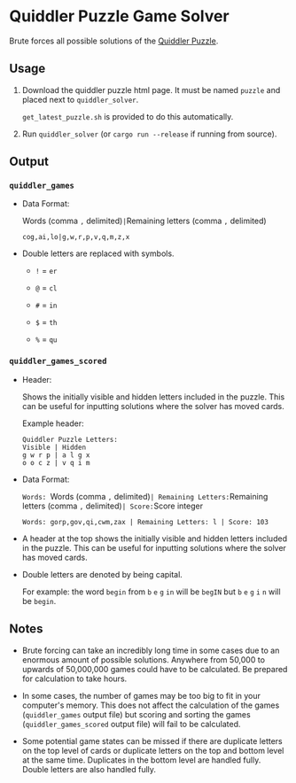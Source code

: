 # Quiddler Puzzle Game Solver

Brute forces all possible solutions of the [Quiddler Puzzle](https://www.setgame.com/quiddler/puzzle).

## Usage

1. Download the quiddler puzzle html page. It must be named `puzzle` and placed next to `quiddler_solver`.

    `get_latest_puzzle.sh` is provided to do this automatically.

2. Run `quiddler_solver` (or `cargo run --release` if running from source).

## Output

### `quiddler_games`

- Data Format:

    Words (comma `,` delimited)`|`Remaining letters (comma `,` delimited)

    ```
    cog,ai,lo|g,w,r,p,v,q,m,z,x
    ```

- Double letters are replaced with symbols.

    - `!` = `er`

    - `@` = `cl`

    - `#` = `in`

    - `$` = `th`

    - `%` = `qu`

### `quiddler_games_scored`

- Header:

    Shows the initially visible and hidden letters included in the puzzle. This can be useful for inputting solutions where the solver has moved cards.

    Example header:

    ```
    Quiddler Puzzle Letters:
    Visible | Hidden
    g w r p | a l g x
    o o c z | v q i m

    ```

- Data Format:

    `Words: `Words (comma `,` delimited)` | Remaining Letters: `Remaining letters (comma `,` delimited)` | Score: `Score integer

    ```
    Words: gorp,gov,qi,cwm,zax | Remaining Letters: l | Score: 103
    ```

- A header at the top shows the initially visible and hidden letters included in the puzzle. This can be useful for inputting solutions where the solver has moved cards.

- Double letters are denoted by being capital.

    For example: the word `begin` from `b` `e` `g` `in` will be `begIN` but `b` `e` `g` `i` `n` will be `begin`.


## Notes

- Brute forcing can take an incredibly long time in some cases due to an enormous amount of possible solutions. Anywhere from 50,000 to upwards of 50,000,000 games could have to be calculated. Be prepared for calculation to take hours.

- In some cases, the number of games may be too big to fit in your computer's memory. This does not affect the calculation of the games (`quiddler_games` output file) but scoring and sorting the games (`quiddler_games_scored` output file) will fail to be calculated.

- Some potential game states can be missed if there are duplicate letters on the top level of cards or duplicate letters on the top and bottom level at the same time. Duplicates in the bottom level are handled fully. Double letters are also handled fully.
